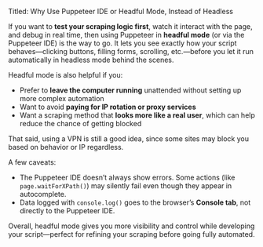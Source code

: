 
Titled: Why Use Puppeteer IDE or Headful Mode, Instead of Headless

If you want to **test your scraping logic first**, watch it interact with the page, and debug in real time, then using Puppeteer in **headful mode** (or via the Puppeteer IDE) is the way to go. It lets you see exactly how your script behaves—clicking buttons, filling forms, scrolling, etc.—before you let it run automatically in headless mode behind the scenes.

Headful mode is also helpful if you:

- Prefer to **leave the computer running** unattended without setting up more complex automation
- Want to avoid **paying for IP rotation or proxy services**
- Want a scraping method that **looks more like a real user**, which can help reduce the chance of getting blocked

That said, using a VPN is still a good idea, since some sites may block you based on behavior or IP regardless.

A few caveats:
- The Puppeteer IDE doesn’t always show errors. Some actions (like `page.waitForXPath()`) may silently fail even though they appear in autocomplete.
- Data logged with `console.log()` goes to the browser’s **Console tab**, not directly to the Puppeteer IDE.

Overall, headful mode gives you more visibility and control while developing your script—perfect for refining your scraping before going fully automated.